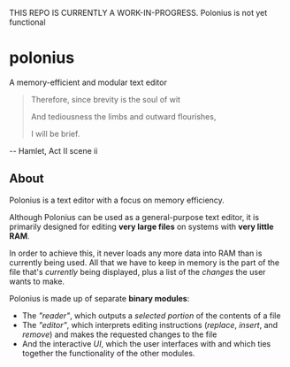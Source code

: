 THIS REPO IS CURRENTLY A WORK-IN-PROGRESS. Polonius is not yet functional

# polonius
A memory-efficient and modular text editor

> Therefore, since brevity is the soul of wit
> 
> And tediousness the limbs and outward flourishes,
> 
> I will be brief.
> 
 -- Hamlet, Act II scene ii

## About
Polonius is a text editor with a focus on memory efficiency.

Although Polonius can be used as a general-purpose text editor, it is primarily designed for editing **very large files** on systems with **very little RAM**.

In order to achieve this, it never loads any more data into RAM than is currently being used. All that we have to keep in memory is the part of the file that's *currently* being displayed, plus a list of the *changes* the user wants to make.

Polonius is made up of separate **binary modules**:
  - The *"reader"*, which outputs a *selected portion* of the contents of a file
  - The *"editor"*, which interprets editing instructions (*replace*, *insert*, and *remove*) and makes the requested changes to the file
  - And the interactive *UI*, which the user interfaces with and which ties together the functionality of the other modules.
